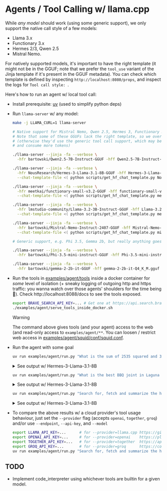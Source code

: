 # Agents / Tool Calling w/ llama.cpp

While *any model* should work (using some generic support), we only support the native call style of a few models:
- Llama 3.x
- Functionary 3.x
- Hermes 2/3, Qwen 2.5
- Mistral Nemo.

For natively supported models, it's important to have the right template (it might not be in the GGUF; note that we prefer the `tool_use` variant of the Jinja template if it's present in the GGUF metadata). You can check which template is defined by inspecting `http://localhost:8080/props`, and inspect the logs for `Tool call style: `.

Here's how to run an agent w/ local tool call:

- Install prerequisite: [uv](https://docs.astral.sh/uv/) (used to simplify python deps)

- Run `llama-server` w/ any model:

  ```bash
  make -j LLAMA_CURL=1 llama-server

  # Native support for Mistral Nemo, Qwen 2.5, Hermes 3, Functionary 3.x
  # Note that some of these GGUFs lack the right template, so we override it
  # (otherwise they'd use the generic tool call support, which may be less efficient
  # and consume more tokens)

  ./llama-server --jinja -fa --verbose \
    -hfr bartowski/Qwen2.5-7B-Instruct-GGUF -hff Qwen2.5-7B-Instruct-Q4_K_M.gguf

  ./llama-server --jinja -fa --verbose \
    -hfr NousResearch/Hermes-3-Llama-3.1-8B-GGUF -hff Hermes-3-Llama-3.1-8B.Q4_K_M.gguf \
    --chat-template-file <( python scripts/get_hf_chat_template.py NousResearch/Hermes-3-Llama-3.1-8B tool_use )

  ./llama-server --jinja -fa --verbose \
    -hfr meetkai/functionary-small-v3.2-GGUF -hff functionary-small-v3.2.Q8_0.gguf \
    --chat-template-file <( python scripts/get_hf_chat_template.py meetkai/functionary-medium-v3.2 )

  ./llama-server --jinja -fa --verbose \
    -hfr lmstudio-community/Llama-3.2-3B-Instruct-GGUF -hff Llama-3.2-3B-Instruct-Q6_K.gguf \
    --chat-template-file <( python scripts/get_hf_chat_template.py meta-llama/Llama-3.2-3B-Instruct )

  ./llama-server --jinja -fa --verbose \
    -hfr bartowski/Mistral-Nemo-Instruct-2407-GGUF -hff Mistral-Nemo-Instruct-2407-Q8_0.gguf \
    --chat-template-file <( python scripts/get_hf_chat_template.py mistralai/Mistral-Nemo-Instruct-2407 )

  # Generic support, e.g. Phi 3.5, Gemma 2b, but really anything goes

  ./llama-server --jinja -fa --verbose \
    -hfr bartowski/Phi-3.5-mini-instruct-GGUF -hff Phi-3.5-mini-instruct-Q4_K_M.gguf

  ./llama-server --jinja -fa --verbose \
    -hfr bartowski/gemma-2-2b-it-GGUF -hff gemma-2-2b-it-Q4_K_M.gguf
  ```

- Run the tools in [examples/agent/tools](./examples/agent/tools) inside a docker container for *some* level of isolation (+ sneaky logging of outgoing http and https traffic: you wanna watch over those agents' shoulders for the time being 🧐). Check http://localhost:8088/docs to see the tools exposed.

  ```bash
  export BRAVE_SEARCH_API_KEY=... # Get one at https://api.search.brave.com/
  ./examples/agent/serve_tools_inside_docker.sh
  ```

  > [!WARNING]
  > The command above gives tools (and your agent) access to the web (and read-only access to `examples/agent/**`. You can loosen / restrict web access in [examples/agent/squid/conf/squid.conf](./squid/conf/squid.conf).

- Run the agent with some goal

  ```bash
  uv run examples/agent/run.py "What is the sum of 2535 squared and 32222000403?"
  ```

  <details><summary>See output w/ Hermes-3-Llama-3.1-8B</summary>

  ```
  🛠️  Tools: python, fetch_page, brave_search
  ⚙️  python(code="print(2535**2 + 32222000403)")
  → 15 chars
  The sum of 2535 squared and 32222000403 is 32228426628.
  ```

  </details>

  ```bash
  uv run examples/agent/run.py "What is the best BBQ joint in Laguna Beach?"
  ```

  <details><summary>See output w/ Hermes-3-Llama-3.1-8B</summary>

  ```
  🛠️  Tools: python, fetch_page, brave_search
  ⚙️  brave_search(query="best bbq joint in laguna beach")
  → 4283 chars
  Based on the search results, Beach Pit BBQ seems to be a popular and highly-rated BBQ joint in Laguna Beach. They offer a variety of BBQ options, including ribs, pulled pork, brisket, salads, wings, and more. They have dine-in, take-out, and catering options available.
  ```

  </details>

  ```bash
  uv run examples/agent/run.py "Search for, fetch and summarize the homepage of llama.cpp"
  ```

  <details><summary>See output w/ Hermes-3-Llama-3.1-8B</summary>

  ```
  🛠️  Tools: python, fetch_page, brave_search
  ⚙️  brave_search(query="llama.cpp")
  → 3330 chars
  Llama.cpp is an open-source software library written in C++ that performs inference on various Large Language Models (LLMs). Alongside the library, it includes a CLI and web server. It is co-developed alongside the GGML project, a general-purpose tensor library. Llama.cpp is also available with Python bindings, known as llama.cpp-python. It has gained popularity for its ability to run LLMs on local machines, such as Macs with NVIDIA RTX systems. Users can leverage this library to accelerate LLMs and integrate them into various applications. There are numerous resources available, including tutorials and guides, for getting started with Llama.cpp and llama.cpp-python.
  ```

  </details>

- To compare the above results w/ a cloud provider's tool usage behaviour, just set the `--provider` flag (accepts `openai`, `together`, `groq`) and/or use `--endpoint`, `--api-key`, and `--model`

  ```bash
  export LLAMA_API_KEY=...      # for --provider=llama.cpp https://github.com/ggerganov/llama.cpp/blob/master/examples/server/README.md
  export OPENAI_API_KEY=...     # for --provider=openai    https://platform.openai.com/api-keys
  export TOGETHER_API_KEY=...   # for --provider=together  https://api.together.ai/settings/api-keys
  export GROQ_API_KEY=...       # for --provider=groq      https://console.groq.com/keys
  uv run examples/agent/run.py "Search for, fetch and summarize the homepage of llama.cpp" --provider=openai
  ```

## TODO

- Implement code_interpreter using whichever tools are builtin for a given model.
